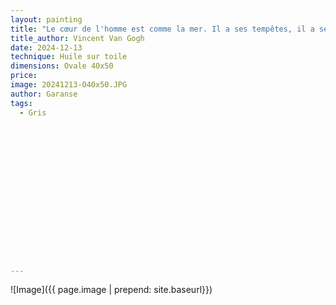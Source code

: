 ```yaml
---
layout: painting
title: "Le cœur de l'homme est comme la mer. Il a ses tempêtes, il a ses marées, et dans ses profondeurs il a aussi ses peines."
title_author: Vincent Van Gogh			                                                  
date: 2024-12-13
technique: Huile sur toile 
dimensions: Ovale 40x50
price: 
image: 20241213-O40x50.JPG 
author: Garanse
tags:
  - Gris
  
  
  
  
  
  
  
  
  
  
  
  
  
  
  
  
---
```

![Image]({{ page.image | prepend: site.baseurl}})


